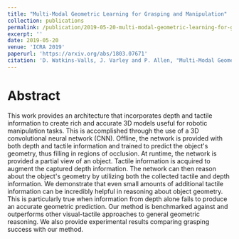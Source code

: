 ```yaml
---
title: "Multi-Modal Geometric Learning for Grasping and Manipulation"
collection: publications
permalink: /publication/2019-05-20-multi-modal-geometric-learning-for-grasping-and-manipulation
excerpt: ''
date: 2019-05-20
venue: 'ICRA 2019'
paperurl: 'https://arxiv.org/abs/1803.07671'
citation: 'D. Watkins-Valls, J. Varley and P. Allen, "Multi-Modal Geometric Learning for Grasping and Manipulation," 2019 International Conference on Robotics and Automation (ICRA), 2019, pp. 7339-7345, doi: 10.1109/ICRA.2019.8794233.'
---
```


# Abstract
This work provides an architecture that incorporates depth and tactile information to create rich and accurate 3D models useful for robotic manipulation tasks. This is accomplished through the use of a 3D convolutional neural network (CNN). Offline, the network is provided with both depth and tactile information and trained to predict the object's geometry, thus filling in regions of occlusion. At runtime, the network is provided a partial view of an object. Tactile information is acquired to augment the captured depth information. The network can then reason about the object's geometry by utilizing both the collected tactile and depth information. We demonstrate that even small amounts of additional tactile information can be incredibly helpful in reasoning about object geometry. This is particularly true when information from depth alone fails to produce an accurate geometric prediction. Our method is benchmarked against and outperforms other visual-tactile approaches to general geometric reasoning. We also provide experimental results comparing grasping success with our method. 	
